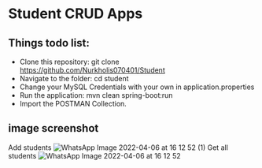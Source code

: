 # Student CRUD Apps
## Things todo list:
- Clone this repository: git clone https://github.com/Nurkholis070401/Student
- Navigate to the folder: cd student
- Change your MySQL Credentials with your own in application.properties
- Run the application: mvn clean spring-boot:run
- Import the POSTMAN Collection.
## image screenshot
Add students
![WhatsApp Image 2022-04-06 at 16 12 52 (1)](https://user-images.githubusercontent.com/100669802/161941511-b72e46a1-bbef-47bc-aacc-8ec8349384b3.jpeg)
Get all students
![WhatsApp Image 2022-04-06 at 16 12 52](https://user-images.githubusercontent.com/100669802/161950878-258fbc95-d47a-436b-9e47-3e011dca6cae.jpeg)
